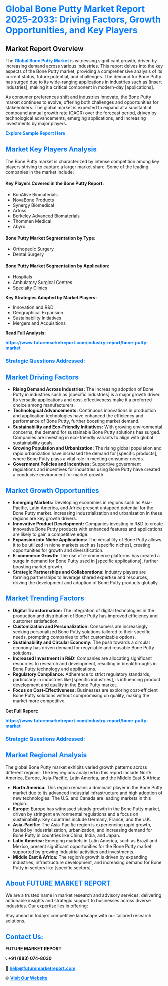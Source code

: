 <h1 style="color: #007BFF;">Global Bone Putty Market Report 2025-2033: Driving Factors, Growth Opportunities, and Key Players</h1>

<section id="overview">
<h2>Market Report Overview</h2>
<p>The <a href="https://www.futuremarketreport.com/industry-report/bone-putty-market" style="color: #007BFF; text-decoration: none;"><strong>Global Bone Putty Market</strong></a> is witnessing significant growth, driven by increasing demand across various industries. This report delves into the key aspects of the Bone Putty market, providing a comprehensive analysis of its current status, future potential, and challenges. The demand for Bone Putty has surged due to its wide-ranging applications in industries such as [insert industries], making it a critical component in modern-day [applications].</p>
<p>As consumer preferences shift and industries innovate, the Bone Putty market continues to evolve, offering both challenges and opportunities for stakeholders. The global market is expected to expand at a substantial compound annual growth rate (CAGR) over the forecast period, driven by technological advancements, emerging applications, and increasing investments by major players.</p>
</section>

<section id="overview">
<p><a href="https://www.futuremarketreport.com/request-sample/reportId=43127" style="color: #007BFF; text-decoration: none;"><strong>Explore Sample Report Here</strong></a></p>
</section>

<section id="key-players">
<h2 style="color: #007BFF;">Market Key Players Analysis</h2>
<p>The Bone Putty market is characterized by intense competition among key players striving to capture a larger market share. Some of the leading companies in the market include:</p>
<h4>Key Players Covered in the Bone Putty Report:</h4>
<ul><li>BonAlive Biomaterials</li><li>NovaBone Products</li><li>Synergy Biomedical</li><li>Artoss</li><li>Berkeley Advanced Biomaterials</li><li>Thommen Medical</li><li>Abyrx</li></ul>
<h4>Bone Putty Market Segmentation by Type:</h4>
<ul><li>Orthopedic Surgery</li><li>Dental Surgery</li></ul>

<h4>Bone Putty Market Segmentation by Application:</h4>
<ul><li>Hospitals</li><li>Ambulatory Surgical Centres</li><li>Specialty Clinics</li></ul>
<p><strong>Key Strategies Adopted by Market Players:</strong></p>
<ul>
<li>Innovation and R&D</li>
<li>Geographical Expansion</li>
<li>Sustainability Initiatives</li>
<li>Mergers and Acquisitions</li>
</ul>
</section>

<section>
<p><strong>Read Full Analysis: </strong></p><a href="https://www.futuremarketreport.com/industry-report/bone-putty-market" style="color: #007BFF; text-decoration: none;"><strong>https://www.futuremarketreport.com/industry-report/bone-putty-market</strong></a>
<h3 style="color: #007BFF;">Strategic Questions Addressed:</h3>
</section>

<section id="driving-factors">
<h2 style="color: #007BFF;">Market Driving Factors</h2>
<ul>
<li><strong>Rising Demand Across Industries:</strong> The increasing adoption of Bone Putty in industries such as [specific industries] is a major growth driver. Its versatile applications and cost-effectiveness make it a preferred choice among manufacturers.</li>
<li><strong>Technological Advancements:</strong> Continuous innovations in production and application technologies have enhanced the efficiency and performance of Bone Putty, further boosting market demand.</li>
<li><strong>Sustainability and Eco-Friendly Initiatives:</strong> With growing environmental concerns, the demand for sustainable Bone Putty solutions has surged. Companies are investing in eco-friendly variants to align with global sustainability goals.</li>
<li><strong>Growing Population and Urbanization:</strong> The rising global population and rapid urbanization have increased the demand for [specific products], where Bone Putty plays a vital role in meeting consumer needs.</li>
<li><strong>Government Policies and Incentives:</strong> Supportive government regulations and incentives for industries using Bone Putty have created a conducive environment for market growth.</li>
</ul>
</section>

<section id="growth-opportunities">
<h2 style="color: #007BFF;">Market Growth Opportunities</h2>
<ul>
<li><strong>Emerging Markets:</strong> Developing economies in regions such as Asia-Pacific, Latin America, and Africa present untapped potential for the Bone Putty market. Increasing industrialization and urbanization in these regions are key growth drivers.</li>
<li><strong>Innovative Product Development:</strong> Companies investing in R&D to create innovative Bone Putty products with enhanced features and applications are likely to gain a competitive edge.</li>
<li><strong>Expansion into Niche Applications:</strong> The versatility of Bone Putty allows it to be utilized in niche markets such as [specific niches], creating opportunities for growth and diversification.</li>
<li><strong>E-commerce Growth:</strong> The rise of e-commerce platforms has created a surge in demand for Bone Putty used in [specific applications], further boosting market growth.</li>
<li><strong>Strategic Partnerships and Collaborations:</strong> Industry players are forming partnerships to leverage shared expertise and resources, driving the development and adoption of Bone Putty products globally.</li>
</ul>
</section>

<section id="trending-factors">
<h2 style="color: #007BFF;">Market Trending Factors</h2>
<ul>
<li><strong>Digital Transformation:</strong> The integration of digital technologies in the production and distribution of Bone Putty has improved efficiency and customer satisfaction.</li>
<li><strong>Customization and Personalization:</strong> Consumers are increasingly seeking personalized Bone Putty solutions tailored to their specific needs, prompting companies to offer customizable options.</li>
<li><strong>Sustainability and Circular Economy:</strong> The push towards a circular economy has driven demand for recyclable and reusable Bone Putty solutions.</li>
<li><strong>Increased Investment in R&D:</strong> Companies are allocating significant resources to research and development, resulting in breakthroughs in Bone Putty technology and applications.</li>
<li><strong>Regulatory Compliance:</strong> Adherence to strict regulatory standards, particularly in industries like [specific industries], is influencing product development and quality in the Bone Putty market.</li>
<li><strong>Focus on Cost-Effectiveness:</strong> Businesses are exploring cost-efficient Bone Putty solutions without compromising on quality, making the market more competitive.</li>
</ul>
</section>

<section>
<p><strong>Get Full Report: </strong></p><a href="https://www.futuremarketreport.com/industry-report/bone-putty-market" style="color: #007BFF; text-decoration: none;"><strong>https://www.futuremarketreport.com/industry-report/bone-putty-market</strong></a>
<h3 style="color: #007BFF;">Strategic Questions Addressed:</h3>
</section>


<section id="regional-analysis">
<h2 style="color: #007BFF;">Market Regional Analysis</h2>
<p>The global Bone Putty market exhibits varied growth patterns across different regions. The key regions analyzed in this report include North America, Europe, Asia-Pacific, Latin America, and the Middle East & Africa:</p>
<ul>
<li><strong>North America:</strong> This region remains a dominant player in the Bone Putty market due to its advanced industrial infrastructure and high adoption of new technologies. The U.S. and Canada are leading markets in this region.</li>
<li><strong>Europe:</strong> Europe has witnessed steady growth in the Bone Putty market, driven by stringent environmental regulations and a focus on sustainability. Key countries include Germany, France, and the U.K.</li>
<li><strong>Asia-Pacific:</strong> The Asia-Pacific region is experiencing rapid growth, fueled by industrialization, urbanization, and increasing demand for Bone Putty in countries like China, India, and Japan.</li>
<li><strong>Latin America:</strong> Emerging markets in Latin America, such as Brazil and Mexico, present significant opportunities for the Bone Putty market, supported by growing industrial activities and investments.</li>
<li><strong>Middle East & Africa:</strong> The region’s growth is driven by expanding industries, infrastructure development, and increasing demand for Bone Putty in sectors like [specific sectors].</li>
</ul>
</section>

<footer>
<h2 style="color: #007BFF;">About FUTURE MARKET REPORT</h2>
<p>We are a trusted name in market research and advisory services, delivering actionable insights and strategic support to businesses across diverse industries. Our expertise lies in offering:</p>

<p>Stay ahead in today’s competitive landscape with our tailored research solutions.</p>

<h2 style="color: #007BFF;">Contact Us:</h2>
<p><strong>FUTURE MARKET REPORT</strong></p>
<p>📞 <strong>+91 (883) 074-8030</strong></p>
<p>📧 <strong><a href="mailto:help@futuremarketreport.com" style="color: #007BFF;">help@futuremarketreport.com</a></strong></p>
<p>🌐 <strong><a href="https://www.futuremarketreport.com/" style="color: #007BFF;">Visit Our Website</a></strong></p>
</footer>